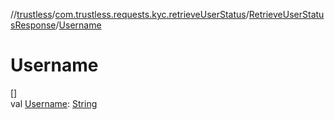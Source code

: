 //[trustless](../../../index.md)/[com.trustless.requests.kyc.retrieveUserStatus](../index.md)/[RetrieveUserStatusResponse](index.md)/[Username](-username.md)

# Username

[]\
val [Username](-username.md): [String](https://kotlinlang.org/api/latest/jvm/stdlib/kotlin/-string/index.html)
